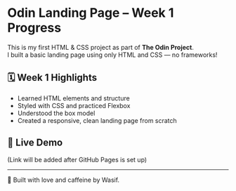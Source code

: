# Odin Landing Page – Week 1 Progress

This is my first HTML & CSS project as part of **The Odin Project**.  
I built a basic landing page using only HTML and CSS — no frameworks!

## 🗓️ Week 1 Highlights
- Learned HTML elements and structure
- Styled with CSS and practiced Flexbox
- Understood the box model
- Created a responsive, clean landing page from scratch

## 🚀 Live Demo
(Link will be added after GitHub Pages is set up)

---

🖤 Built with love and caffeine by Wasif.
